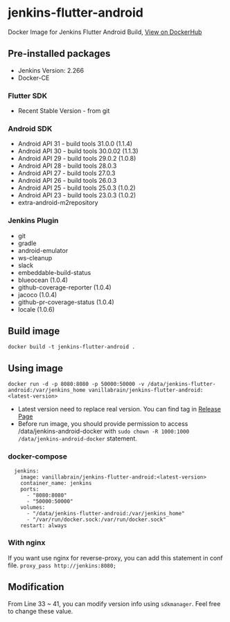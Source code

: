 # jenkins-flutter-android
Docker Image for Jenkins Flutter Android Build, [View on DockerHub](https://hub.docker.com/r/vanillabrain/jenkins-flutter-android)

## Pre-installed packages
 * Jenkins Version: 2.266
 * Docker-CE

### Flutter SDK
 * Recent Stable Version - from git

### Android SDK
 * Android API 31 - build tools 31.0.0 (1.1.4)
 * Android API 30 - build tools 30.0.02 (1.1.3)
 * Android API 29 - build tools 29.0.2 (1.0.8)
 * Android API 28 - build tools 28.0.3
 * Android API 27 - build tools 27.0.3
 * Android API 26 - build tools 26.0.3
 * Android API 25 - build tools 25.0.3 (1.0.2)
 * Android API 23 - build tools 23.0.3 (1.0.2)
 * extra-android-m2repository
 
### Jenkins Plugin
 * git
 * gradle
 * android-emulator
 * ws-cleanup
 * slack
 * embeddable-build-status
 * blueocean (1.0.4)
 * github-coverage-reporter (1.0.4)
 * jacoco (1.0.4)
 * github-pr-coverage-status (1.0.4)
 * locale (1.0.6)
  
## Build image
```docker build -t jenkins-flutter-android .```

## Using image
```docker run -d -p 8080:8080 -p 50000:50000 -v /data/jenkins-flutter-android:/var/jenkins_home vanillabrain/jenkins-flutter-android:<latest-version>```

 - Latest version need to replace real version. You can find tag in [Release Page](https://github.com/vanillabrain/jenkins-flutter-android/releases)
 - Before run image, you should provide permission to access /data/jenkins-android-docker with ```sudo chown -R 1000:1000 /data/jenkins-android-docker``` statement.

### docker-compose
```
  jenkins:
    image: vanillabrain/jenkins-flutter-android:<latest-version>
    container_name: jenkins
    ports:
      - "8080:8080"
      - "50000:50000"
    volumes:
      - "/data/jenkins-flutter-android:/var/jenkins_home"
      - "/var/run/docker.sock:/var/run/docker.sock"
    restart: always
```

### With nginx
If you want use nginx for reverse-proxy, you can add this statement in conf file.
```proxy_pass http://jenkins:8080;```

## Modification
 From Line 33 ~ 41, you can modify version info using `sdkmanager`. Feel free to change these value.
